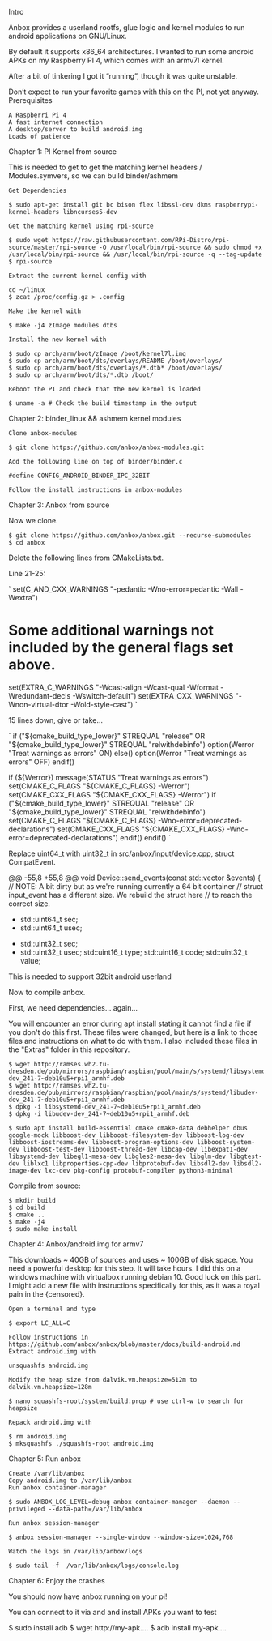
Intro

Anbox provides a userland rootfs, glue logic and kernel modules to run android applications on GNU/Linux.

By default it supports x86_64 architectures. I wanted to run some android APKs on my Raspberry PI 4, which comes with an armv7l kernel.

After a bit of tinkering I got it “running”, though it was quite unstable.

Don’t expect to run your favorite games with this on the PI, not yet anyway.
Prerequisites

    A Raspberri Pi 4
    A fast internet connection
    A desktop/server to build android.img
    Loads of patience

Chapter 1: PI Kernel from source

This is needed to get to get the matching kernel headers / Modules.symvers, so we can build binder/ashmem

    Get Dependencies

    $ sudo apt-get install git bc bison flex libssl-dev dkms raspberrypi-kernel-headers libncurses5-dev

    Get the matching kernel using rpi-source

    $ sudo wget https://raw.githubusercontent.com/RPi-Distro/rpi-source/master/rpi-source -O /usr/local/bin/rpi-source && sudo chmod +x /usr/local/bin/rpi-source && /usr/local/bin/rpi-source -q --tag-update
    $ rpi-source

    Extract the current kernel config with

    cd ~/linux
    $ zcat /proc/config.gz > .config

    Make the kernel with

    $ make -j4 zImage modules dtbs

    Install the new kernel with

    $ sudo cp arch/arm/boot/zImage /boot/kernel7l.img
    $ sudo cp arch/arm/boot/dts/overlays/README /boot/overlays/
    $ sudo cp arch/arm/boot/dts/overlays/*.dtb* /boot/overlays/
    $ sudo cp arch/arm/boot/dts/*.dtb /boot/

    Reboot the PI and check that the new kernel is loaded

    $ uname -a # Check the build timestamp in the output

Chapter 2: binder_linux && ashmem kernel modules

    Clone anbox-modules
    
    $ git clone https://github.com/anbox/anbox-modules.git
    
    Add the following line on top of binder/binder.c

    #define CONFIG_ANDROID_BINDER_IPC_32BIT

    Follow the install instructions in anbox-modules

Chapter 3: Anbox from source

Now we clone.

    $ git clone https://github.com/anbox/anbox.git --recurse-submodules
    $ cd anbox

Delete the following lines from CMakeLists.txt.

Line 21-25:

`
set(C_AND_CXX_WARNINGS "-pedantic -Wno-error=pedantic -Wall -Wextra")

# Some additional warnings not included by the general flags set above.
set(EXTRA_C_WARNINGS "-Wcast-align -Wcast-qual -Wformat -Wredundant-decls -Wswitch-default")
set(EXTRA_CXX_WARNINGS "-Wnon-virtual-dtor -Wold-style-cast")
`

15 lines down, give or take...

`
if ("${cmake_build_type_lower}" STREQUAL "release" OR "${cmake_build_type_lower}" STREQUAL "relwithdebinfo")
  option(Werror "Treat warnings as errors" ON)
else()
  option(Werror "Treat warnings as errors" OFF)
endif()

if (${Werror})
    message(STATUS "Treat warnings as errors")
  set(CMAKE_C_FLAGS "${CMAKE_C_FLAGS} -Werror")
  set(CMAKE_CXX_FLAGS "${CMAKE_CXX_FLAGS} -Werror")
  if ("${cmake_build_type_lower}" STREQUAL "release" OR "${cmake_build_type_lower}" STREQUAL "relwithdebinfo")
    set(CMAKE_C_FLAGS "${CMAKE_C_FLAGS} -Wno-error=deprecated-declarations")
    set(CMAKE_CXX_FLAGS "${CMAKE_CXX_FLAGS} -Wno-error=deprecated-declarations")
  endif()
endif()
`

Replace uint64_t with uint32_t in src/anbox/input/device.cpp, struct CompatEvent.

@@ -55,8 +55,8 @@ void Device::send_events(const std::vector<Event> &events) {
     // NOTE: A bit dirty but as we're running currently a 64 bit container
     // struct input_event has a different size. We rebuild the struct here
     // to reach the correct size.
-    std::uint64_t sec;
-    std::uint64_t usec;
+    std::uint32_t sec;
+    std::uint32_t usec;
     std::uint16_t type;
     std::uint16_t code;
     std::uint32_t value;

This is needed to support 32bit android userland

Now to compile anbox.

   First, we need dependencies... again...

You will encounter an error during apt install stating it cannot find a file if you don't do this first. These files were changed, but here is a link to those files and instructions on what to do with them. I also included these files in the "Extras" folder in this repository.

    $ wget http://ramses.wh2.tu-dresden.de/pub/mirrors/raspbian/raspbian/pool/main/s/systemd/libsystemd-dev_241-7~deb10u5+rpi1_armhf.deb
    $ wget http://ramses.wh2.tu-dresden.de/pub/mirrors/raspbian/raspbian/pool/main/s/systemd/libudev-dev_241-7~deb10u5+rpi1_armhf.deb
    $ dpkg -i libsystemd-dev_241-7~deb10u5+rpi1_armhf.deb
    $ dpkg -i libudev-dev_241-7~deb10u5+rpi1_armhf.deb

    $ sudo apt install build-essential cmake cmake-data debhelper dbus google-mock libboost-dev libboost-filesystem-dev libboost-log-dev libboost-iostreams-dev libboost-program-options-dev libboost-system-dev libboost-test-dev libboost-thread-dev libcap-dev libexpat1-dev libsystemd-dev libegl1-mesa-dev libgles2-mesa-dev libglm-dev libgtest-dev liblxc1 libproperties-cpp-dev libprotobuf-dev libsdl2-dev libsdl2-image-dev lxc-dev pkg-config protobuf-compiler python3-minimal
    
Compile from source:

    $ mkdir build
    $ cd build
    $ cmake ..
    $ make -j4
    $ sudo make install

Chapter 4: Anbox/android.img for armv7

This downloads ~ 40GB of sources and uses ~ 100GB of disk space. You need a powerful desktop for this step. It will take hours.
I did this on a windows machine with virtualbox running debian 10. Good luck on this part. I might add a new file with instructions specifically for this, as it was a royal pain in the {censored}.

    Open a terminal and type

    $ export LC_ALL=C

    Follow instructions in https://github.com/anbox/anbox/blob/master/docs/build-android.md
    Extract android.img with

    unsquashfs android.img

    Modify the heap size from dalvik.vm.heapsize=512m to dalvik.vm.heapsize=128m

    $ nano squashfs-root/system/build.prop # use ctrl-w to search for heapsize

    Repack android.img with

    $ rm android.img
    $ mksquashfs ./squashfs-root android.img

Chapter 5: Run anbox

    Create /var/lib/anbox
    Copy android.img to /var/lib/anbox
    Run anbox container-manager

    $ sudo ANBOX_LOG_LEVEL=debug anbox container-manager --daemon --privileged --data-path=/var/lib/anbox

    Run anbox session-manager

    $ anbox session-manager --single-window --window-size=1024,768

    Watch the logs in /var/lib/anbox/logs

    $ sudo tail -f  /var/lib/anbox/logs/console.log 

Chapter 6: Enjoy the crashes

You should now have anbox running on your pi!

You can connect to it via and and install APKs you want to test

$ sudo install adb
$ wget http://my-apk....
$ adb install my-apk....

